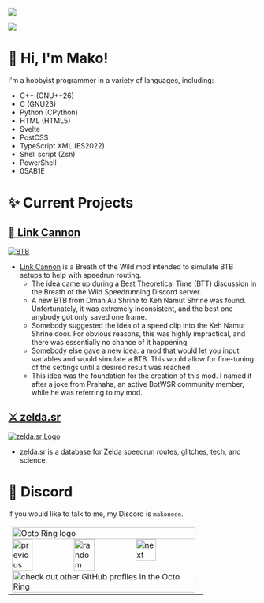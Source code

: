 ![](https://github-readme-stats.vercel.app/api?username=Makonede&count_private=true&show_icons=true&theme=tokyonight&border_color=ff8000&border_radius=50&include_all_commits=true)

![](https://github-readme-stats.vercel.app/api/top-langs?username=Makonede&layout=compact&langs_count=10&theme=tokyonight&border_color=ff8000&border_radius=50)

# 👋 Hi, I'm Mako!
I'm a hobbyist programmer in a variety of languages, including:
- C++ (GNU++26)
- C (GNU23)
- Python (CPython)
- HTML (HTML5)
- Svelte
- PostCSS
- TypeScript XML (ES2022)
- Shell script (Zsh)
- PowerShell
- 05AB1E

# ✨ Current Projects
## [🚀 Link Cannon][1]
[![BTB](https://repository-images.githubusercontent.com/594929966/db09df55-f0ea-40e7-bd3e-dc1a84c60455)][1]

- [Link Cannon][1] is a Breath of the Wild mod intended to simulate BTB setups to help with speedrun routing.
  - The idea came up during a Best Theoretical Time (BTT) discussion in the Breath of the Wild Speedrunning Discord server.
  - A new BTB from Oman Au Shrine to Keh Namut Shrine was found. Unfortunately, it was extremely inconsistent, and the best one anybody got only saved one frame.
  - Somebody suggested the idea of a speed clip into the Keh Namut Shrine door. For obvious reasons, this was highly impractical, and there was essentially no chance of it happening.
  - Somebody else gave a new idea: a mod that would let you input variables and would simulate a BTB. This would allow for fine-tuning of the settings until a desired result was reached.
  - This idea was the foundation for the creation of this mod. I named it after a joke from Prahaha, an active BotWSR community member, while he was referring to my mod.

## [⚔ zelda.sr][2]
[![zelda.sr Logo](https://repository-images.githubusercontent.com/606491209/5eec664c-522c-469b-b988-f1e138b6490f)][2]

- [zelda.sr](https://zelda.sr) is a database for Zelda speedrun routes, glitches, tech, and science.

# 💬 Discord
If you would like to talk to me, my Discord is `makonede`.


[1]: https://github.com/Makonede/LinkCannon
[2]: https://github.com/Makonede/zelda.sr


<table><tbody><tr><td><a href="https://octo-ring.com/"><img src="https://octo-ring.com/static/img/widget/top.png" width="99%" alt="Octo Ring logo" align="top"></a><br><a href="https://octo-ring.com/p/Makonede/prev"><img src="https://octo-ring.com/static/img/widget/prev.png" width="33%" alt="previous" align="top" title="previous profile"></a><a href="https://octo-ring.com/p/Makonede/random"><img src="https://octo-ring.com/static/img/widget/random.png" width="33%" alt="random" align="top" title="random profile"></a><a href="https://octo-ring.com/p/Makonede/next"><img src="https://octo-ring.com/static/img/widget/next.png" width="33%" alt="next" align="top" title="next profile"></a><br><a href="https://octo-ring.com/"><img src="https://octo-ring.com/static/img/widget/bottom.png" width="99%" alt="check out other GitHub profiles in the Octo Ring" align="top"></a></td></tr></tbody></table>
